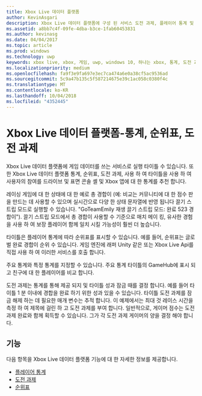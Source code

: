 ```yaml
---
title: Xbox Live 데이터 플랫폼
author: KevinAsgari
description: Xbox Live 데이터 플랫폼에 구성 된 서비스 도전 과제, 플레이어 통계 및 순위표 관리를 간략하게 설명 합니다.
ms.assetid: a8bb7c4f-09fe-4dba-b3ce-1fab60453831
ms.author: kevinasg
ms.date: 04/04/2017
ms.topic: article
ms.prod: windows
ms.technology: uwp
keywords: xbox live, xbox, 게임, uwp, windows 10, 하나는 xbox, 통계, 도전 과제, 순위표, 데이터 플랫폼
ms.localizationpriority: medium
ms.openlocfilehash: fa9f3e9fa697e3ec7ca474a6e0a38cf5ac9536ad
ms.sourcegitcommit: 5c9a47b135c5f587214675e39c1ac058c0380f4c
ms.translationtype: MT
ms.contentlocale: ko-KR
ms.lasthandoff: 10/04/2018
ms.locfileid: "4352445"
---
```

# <a name="xbox-live-data-platform---stats-leaderboards-achievements"></a>Xbox Live 데이터 플랫폼-통계, 순위표, 도전 과제

Xbox Live 데이터 플랫폼에 게임 데이터를 쓰는 서비스로 실행 타이틀 수 있습니다. 또한 Xbox Live 데이터 플랫폼 통계, 순위표, 도전 과제, 사용 하 여 타이틀을 사용 하 여 사용자의 참여를 드라이브 및 표면 콘솔 셸 및 Xbox 앱에 대 한 통계를 추천 합니다.

레이싱 게임에 대 한 상태에 대 한 예로 총 경합이 (예: 비교는 커뮤니티에 대 한 점수 판을 만드는 데 사용할 수 있으며 실시간으로 다양 한 상태 문자열에 반영 됩니다 끌기 스트립 모드로 실행할 수 있습니다. "GoTeamEmily 재생 끌기 스트립 모드: 완료 523 경합이"). 끌기 스트립 모드에서 총 경합이 사용할 수 기준으로 매치 메이 킹, 유사한 경험을 사용 하 여 보장 플레이어 함께 일치 시킬 가능성이 훨씬 더 높습니다.

타이틀은 플레이어 통계에 따라 순위표를 표시할 수 있습니다. 예를 들어, 순위표는 글로벌 완료 경합이 순위 수 있습니다. 게임 엔진에 래퍼 Unity 같은 또는 Xbox Live Api를 직접 사용 하 여 이러한 서비스를 호출 합니다.

주요 통계와 특정 통계를 지정할 수 있습니다. 주요 통계 타이틀의 GameHub에 표시 되 고 친구에 대 한 플레이어를 비교 합니다.

도전 과제는 통계를 통해 제공 되지 및 타이틀 성과 잠금 때를 결정 합니다. 예를 들어 타이틀 1 분 이내에 경합을 완료 하기 위한 성과 있을 수 있습니다. 타이틀 도전 과제를 잠금 해제 하는 데 필요한 매개 변수는 추적 합니다. 이 예제에서는 최대 것 레이스 시간을 측정 하 여 제목에 걸린 하 고 도전 과제를 부여 합니다. 일반적으로, 게이머 점수는 도전 과제 완료와 함께 획득할 수 있습니다. 그가 각 도전 과제 게이머의 양을 결정 해야 합니다.

## <a name="features"></a>기능 ##
다음 항목을 Xbox Live 데이터 플랫폼 기능에 대 한 자세한 정보를 제공합니다.

* [플레이어 통계](../leaderboards-and-stats-2017/player-stats.md)
* [도전 과제](../achievements-2017/achievements.md)
* [순위표](../leaderboards-and-stats-2017/leaderboards.md)

